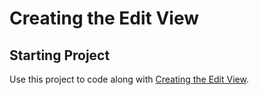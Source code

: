 # Creating the Edit View

## Starting Project

Use this project to code along with [Creating the Edit View](https://developer.apple.com/tutorials/app-dev-training/creating-the-edit-view).